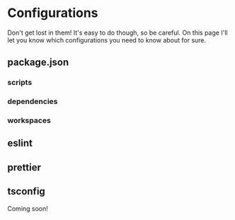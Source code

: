 # Configurations

Don't get lost in them! It's easy to do though, so be careful. On this page I'll let you know which configurations you need to know about for sure.

## package.json

### scripts

### dependencies

### workspaces

## eslint

## prettier

## tsconfig

Coming soon!
